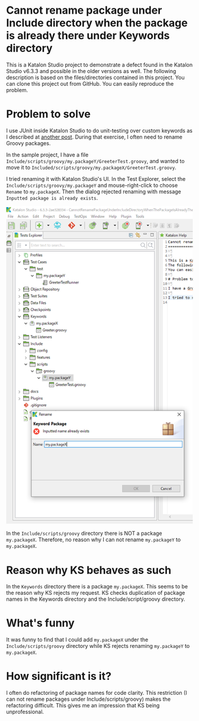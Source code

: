 Cannot rename package under Include directory when the package is already there under Keywords directory
==============================


This is a Katalon Studio project to demonstrate a defect found in the Katalon Studio v6.3.3 and possible in the older versions as well.
The following description is based on the files/directories contained in this project. You can clone this project out from GitHub.
You can easily reproduce the problem.

# Problem to solve

I use JUnit inside Katalon Studio to do unit-testing over custom keywords as I described at [another post](https://forum.katalon.com/t/junit4-katalon-studio-integration-by-a-built-in-keyword/17637/5).
During that exercise, I often need to rename Groovy packages.

In the sample project, I have a file `Include/scripts/groovy/my.packageY/GreeterTest.groovy`, and wanted to move it to `Included/scripts/groovy/my.packageX/GreeterTest.groovy`.

I tried renaming it with Katalon Studio's UI. In the Test Explorer, select the `Include/scripts/groovy/my.packageY` and mouse-right-click to choose `Rename` to `my.packageX`.
Then the dialog rejected renaming with message `Inputted package is already exists`.

![diaglog with error](docs/images/Inputted_name_already_exists.PNG)

In the `Include/scripts/groovy` directory there is NOT a package `my.packageX`. Therefore, no reason why I can not rename `my.packageY` to `my.packageX`.

# Reason why KS behaves as such

In the `Keywords` directory there is a package `my.packageX`.
This seems to be the reason why KS rejects my request.
KS checks duplication of package names in the Keywords directory and the Include/script/groovy directory.

# What's funny

It was funny to find that I could add `my.packageX` under the `Include/scripts/groovy` directory while KS rejects renaming `my.packageY` to `my.packageX`.


# How significant is it?

I often do refactoring of package names for code clarity. This restriction (I can not rename packages under Include/scripts/groovy) makes the refactoring difficult.
This gives me an impression that KS being unprofessional.
